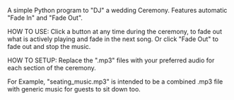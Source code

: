 A simple Python program to "DJ" a wedding Ceremony. Features automatic "Fade In" and "Fade Out".

HOW TO USE:
Click a button at any time during the ceremony, to fade out what is actively playing and fade in the next song. Or click "Fade Out" to fade out and stop the music.


HOW TO SETUP:
Replace the ".mp3" files with your preferred audio for each section of the ceremony.

For Example, "seating_music.mp3" is intended to be a combined .mp3 file with generic music for guests to sit down too.
